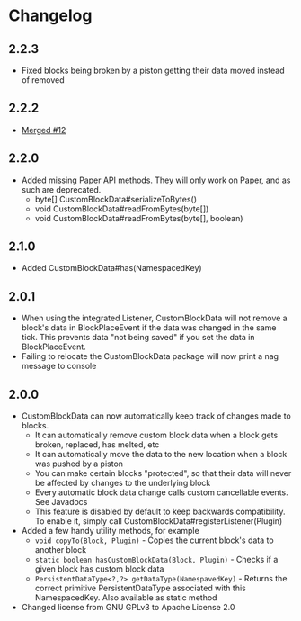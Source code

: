 # Changelog

## 2.2.3
- Fixed blocks being broken by a piston getting their data moved instead of removed

## 2.2.2
- [Merged #12](https://github.com/mfnalex/CustomBlockData/pull/12)

## 2.2.0
- Added missing Paper API methods. They will only work on Paper, and as such are deprecated.
  - byte[] CustomBlockData#serializeToBytes()
  - void CustomBlockData#readFromBytes(byte[])
  - void CustomBlockData#readFromBytes(byte[], boolean)

## 2.1.0
- Added CustomBlockData#has(NamespacedKey)

## 2.0.1
- When using the integrated Listener, CustomBlockData will not remove a block's data in BlockPlaceEvent if the data was changed in the same tick. This prevents data "not being saved" if you set the data in BlockPlaceEvent.
- Failing to relocate the CustomBlockData package will now print a nag message to console

## 2.0.0
- CustomBlockData can now automatically keep track of changes made to blocks.
  - It can automatically remove custom block data when a block gets broken, replaced, has melted, etc
  - It can automatically move the data to the new location when a block was pushed by a piston
  - You can make certain blocks "protected", so that their data will never be affected by changes to the underlying block
  - Every automatic block data change calls custom cancellable events. See Javadocs
  - This feature is disabled by default to keep backwards compatibility. To enable it, simply call CustomBlockData#registerListener(Plugin)
- Added a few handy utility methods, for example
  - `void copyTo(Block, Plugin)` - Copies the current block's data to another block
  - `static boolean hasCustomBlockData(Block, Plugin)` - Checks if a given block has custom block data
  - `PersistentDataType<?,?> getDataType(NamespavedKey)` - Returns the correct primitive PersistentDataType associated with this NamespacedKey. Also available as static method
- Changed license from GNU GPLv3 to Apache License 2.0